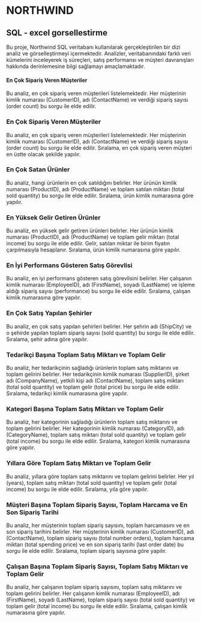 # NORTHWIND
## SQL - excel gorsellestirme

Bu proje, Northwind SQL veritabanı kullanılarak gerçekleştirilen bir dizi analiz ve görselleştirmeyi içermektedir. 
Analizler, veritabanındaki farklı veri kümelerini inceleyerek iş süreçleri, satış performansı ve müşteri davranışları hakkında derinlemesine bilgi sağlamayı amaçlamaktadır.

#### En Çok Sipariş Veren Müşteriler
Bu analiz, en çok sipariş veren müşterileri listelemektedir. Her müşterinin kimlik numarası (CustomerID), adı (ContactName) ve verdiği sipariş sayısı (order count) bu sorgu ile elde edilir.
 
### En Çok Sipariş Veren Müşteriler
Bu analiz, en çok sipariş veren müşterileri listelemektedir. Her müşterinin kimlik numarası (CustomerID), adı (ContactName) ve verdiği sipariş sayısı (order count) bu sorgu ile elde edilir. Sıralama, en çok sipariş veren müşteri en üstte olacak şekilde yapılır.

### En Çok Satan Ürünler
Bu analiz, hangi ürünlerin en çok satıldığını belirler. Her ürünün kimlik numarası (ProductID), adı (ProductName) ve toplam satılan miktarı (total sold quantity) bu sorgu ile elde edilir. Sıralama, ürün kimlik numarasına göre yapılır.

### En Yüksek Gelir Getiren Ürünler
Bu analiz, en yüksek gelir getiren ürünleri belirler. Her ürünün kimlik numarası (ProductID), adı (ProductName) ve toplam gelir miktarı (total income) bu sorgu ile elde edilir. Gelir, satılan miktar ile birim fiyatın çarpılmasıyla hesaplanır. Sıralama, ürün kimlik numarasına göre yapılır.

### En İyi Performans Gösteren Satış Görevlisi
Bu analiz, en iyi performans gösteren satış görevlisini belirler. Her çalışanın kimlik numarası (EmployeeID), adı (FirstName), soyadı (LastName) ve işleme aldığı sipariş sayısı (performance) bu sorgu ile elde edilir. Sıralama, çalışan kimlik numarasına göre yapılır.

### En Çok Satış Yapılan Şehirler
Bu analiz, en çok satış yapılan şehirleri belirler. Her şehrin adı (ShipCity) ve o şehirde yapılan toplam sipariş sayısı (sold quantity) bu sorgu ile elde edilir. Sıralama, şehir adına göre yapılır.

### Tedarikçi Başına Toplam Satış Miktarı ve Toplam Gelir
Bu analiz, her tedarikçinin sağladığı ürünlerin toplam satış miktarını ve toplam gelirini belirler. Her tedarikçinin kimlik numarası (SupplierID), şirket adı (CompanyName), yetkili kişi adı (ContactName), toplam satış miktarı (total sold quantity) ve toplam gelir (total price) bu sorgu ile elde edilir. Sıralama, tedarikçi kimlik numarasına göre yapılır.

### Kategori Başına Toplam Satış Miktarı ve Toplam Gelir
Bu analiz, her kategorinin sağladığı ürünlerin toplam satış miktarını ve toplam gelirini belirler. Her kategorinin kimlik numarası (CategoryID), adı (CategoryName), toplam satış miktarı (total sold quantity) ve toplam gelir (total income) bu sorgu ile elde edilir. Sıralama, kategori kimlik numarasına göre yapılır.

### Yıllara Göre Toplam Satış Miktarı ve Toplam Gelir
Bu analiz, yıllara göre toplam satış miktarını ve toplam gelirini belirler. Her yıl (years), toplam satış miktarı (total sold quantity) ve toplam gelir (total income) bu sorgu ile elde edilir. Sıralama, yıla göre yapılır.

### Müşteri Başına Toplam Sipariş Sayısı, Toplam Harcama ve En Son Sipariş Tarihi
Bu analiz, her müşterinin toplam sipariş sayısını, toplam harcamasını ve en son sipariş tarihini belirler. Her müşterinin kimlik numarası (CustomerID), adı (ContactName), toplam sipariş sayısı (total number orders), toplam harcama miktarı (total spending price) ve en son sipariş tarihi (last order date) bu sorgu ile elde edilir. Sıralama, toplam sipariş sayısına göre yapılır.

### Çalışan Başına Toplam Sipariş Sayısı, Toplam Satış Miktarı ve Toplam Gelir
Bu analiz, her çalışanın toplam sipariş sayısını, toplam satış miktarını ve toplam gelirini belirler. Her çalışanın kimlik numarası (EmployeeID), adı (FirstName), soyadı (LastName), toplam sipariş sayısı (total sold quantity) ve toplam gelir (total income) bu sorgu ile elde edilir. Sıralama, çalışan kimlik numarasına göre yapılır.
